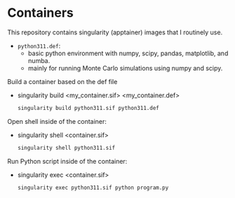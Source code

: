 # Containers

This repository contains singularity (apptainer) images that I routinely use. 

- ```python311.def```:
  - basic python environment with numpy, scipy, pandas, matplotlib, and numba.
  - mainly for running Monte Carlo simulations using numpy and scipy.

Build a container based on the def file
- singularity build <my_container.sif> <my_container.def>
  ``` bash
  singularity build python311.sif python311.def
  ```


Open shell inside of the container:

- singularity shell <container.sif>
  ```bash
  singularity shell python311.sif
  ```

Run Python script inside of the container:

- singularity exec <container.sif> <command>
  ```bash
  singularity exec python311.sif python program.py
  ```
